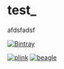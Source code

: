 # test_

afdsfadsf

[![Bintray](https://img.shields.io/bintray/v/asciidoctor/maven/asciidoctorj.svg?maxAge=2592000)](https://bintray.com/asciidoctor/maven/asciidoctorj)

[![plink](https://img.shields.io/badge/plink-v1.07-red.svg)](http://zzz.bwh.harvard.edu/plink/) [![beagle](https://img.shields.io/badge/Beagle-v3.0.4-blue.svg)](https://faculty.washington.edu/browning/beagle/beagle.html)

